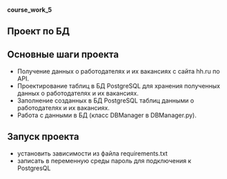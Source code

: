 #### course_work_5

## Проект по БД

## Основные шаги проекта

* Получение данных о работодателях и их вакансиях с сайта hh.ru по API.
* Проектирование таблиц в БД PostgreSQL для хранения полученных данных о работодателях и их вакансиях.
* Заполнение созданных в БД PostgreSQL таблиц данными о работодателях и их вакансиях.
* Работа с данными в БД (класс DBManager в DBManager.py).

## Запуск проекта

* установить зависимости из файла requirements.txt
* записать в переменную среды пароль для подключения к PostgresQL